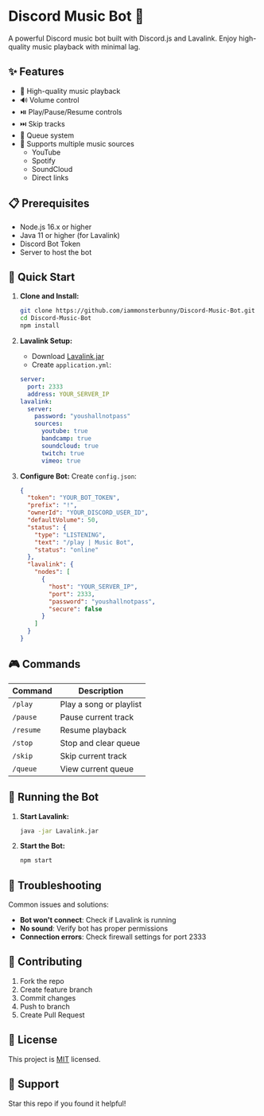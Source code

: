 # Discord Music Bot 🎵

A powerful Discord music bot built with Discord.js and Lavalink. Enjoy high-quality music playback with minimal lag.

## ✨ Features

- 🎵 High-quality music playback
- 🔊 Volume control
- ⏯️ Play/Pause/Resume controls
- ⏭️ Skip tracks
- 📜 Queue system
- 🔗 Supports multiple music sources
  - YouTube
  - Spotify
  - SoundCloud
  - Direct links

## 📋 Prerequisites

- Node.js 16.x or higher
- Java 11 or higher (for Lavalink)
- Discord Bot Token
- Server to host the bot

## 🚀 Quick Start

1. **Clone and Install:**
   ```bash
   git clone https://github.com/iammonsterbunny/Discord-Music-Bot.git
   cd Discord-Music-Bot
   npm install
   ```

2. **Lavalink Setup:**
   - Download [Lavalink.jar](https://github.com/lavalink-devs/Lavalink/releases)
   - Create `application.yml`:
   ```yaml
   server:
     port: 2333
     address: YOUR_SERVER_IP
   lavalink:
     server:
       password: "youshallnotpass"
       sources:
         youtube: true
         bandcamp: true
         soundcloud: true
         twitch: true
         vimeo: true
   ```

3. **Configure Bot:**
   Create `config.json`:
   ```json
   {
     "token": "YOUR_BOT_TOKEN",
     "prefix": "!",
     "ownerId": "YOUR_DISCORD_USER_ID",
     "defaultVolume": 50,
     "status": {
       "type": "LISTENING",
       "text": "/play | Music Bot",
       "status": "online"
     },
     "lavalink": {
       "nodes": [
         {
           "host": "YOUR_SERVER_IP",
           "port": 2333,
           "password": "youshallnotpass",
           "secure": false
         }
       ]
     }
   }
   ```

## 🎮 Commands

| Command | Description |
|---------|-------------|
| `/play` | Play a song or playlist |
| `/pause` | Pause current track |
| `/resume` | Resume playback |
| `/stop` | Stop and clear queue |
| `/skip` | Skip current track |
| `/queue` | View current queue |

## 🚦 Running the Bot

1. **Start Lavalink:**
   ```bash
   java -jar Lavalink.jar
   ```

2. **Start the Bot:**
   ```bash
   npm start
   ```

## 🔧 Troubleshooting

Common issues and solutions:

- **Bot won't connect**: Check if Lavalink is running
- **No sound**: Verify bot has proper permissions
- **Connection errors**: Check firewall settings for port 2333

## 🤝 Contributing

1. Fork the repo
2. Create feature branch
3. Commit changes
4. Push to branch
5. Create Pull Request

## 📝 License

This project is [MIT](LICENSE) licensed.

## 💖 Support

Star this repo if you found it helpful!
